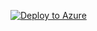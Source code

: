[![Deploy to Azure](https://aka.ms/deploytoazurebutton)](https://portal.azure.com/#create/Microsoft.Template/uri/https%3A%2F%2Fraw.githubusercontent.com%2FUtkarshaRaj%2Fgit-test%2Fmaster%2AzureLighthouse.json)










